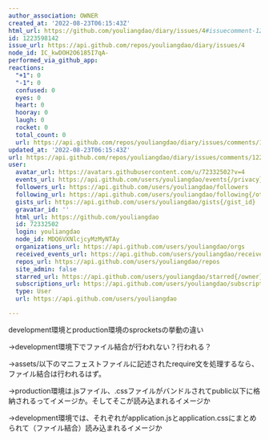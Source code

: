 ```yaml
---
author_association: OWNER
created_at: '2022-08-23T06:15:43Z'
html_url: https://github.com/youliangdao/diary/issues/4#issuecomment-1223598142
id: 1223598142
issue_url: https://api.github.com/repos/youliangdao/diary/issues/4
node_id: IC_kwDOH2O6185I7qA-
performed_via_github_app: 
reactions:
  "+1": 0
  "-1": 0
  confused: 0
  eyes: 0
  heart: 0
  hooray: 0
  laugh: 0
  rocket: 0
  total_count: 0
  url: https://api.github.com/repos/youliangdao/diary/issues/comments/1223598142/reactions
updated_at: '2022-08-23T06:15:43Z'
url: https://api.github.com/repos/youliangdao/diary/issues/comments/1223598142
user:
  avatar_url: https://avatars.githubusercontent.com/u/72332502?v=4
  events_url: https://api.github.com/users/youliangdao/events{/privacy}
  followers_url: https://api.github.com/users/youliangdao/followers
  following_url: https://api.github.com/users/youliangdao/following{/other_user}
  gists_url: https://api.github.com/users/youliangdao/gists{/gist_id}
  gravatar_id: ''
  html_url: https://github.com/youliangdao
  id: 72332502
  login: youliangdao
  node_id: MDQ6VXNlcjcyMzMyNTAy
  organizations_url: https://api.github.com/users/youliangdao/orgs
  received_events_url: https://api.github.com/users/youliangdao/received_events
  repos_url: https://api.github.com/users/youliangdao/repos
  site_admin: false
  starred_url: https://api.github.com/users/youliangdao/starred{/owner}{/repo}
  subscriptions_url: https://api.github.com/users/youliangdao/subscriptions
  type: User
  url: https://api.github.com/users/youliangdao

---
```

development環境とproduction環境のsprocketsの挙動の違い

→development環境下でファイル結合が行われない？行われる？

→assets/以下のマニフェストファイルに記述されたrequire文を処理するなら、ファイル結合は行われるはず。

→production環境は.jsファイル、.cssファイルがバンドルされてpublic以下に格納されるってイメージか。そしてそこが読み込まれるイメージか

→development環境では、それぞれがapplication.jsとapplication.cssにまとめられて（ファイル結合）読み込まれるイメージか
